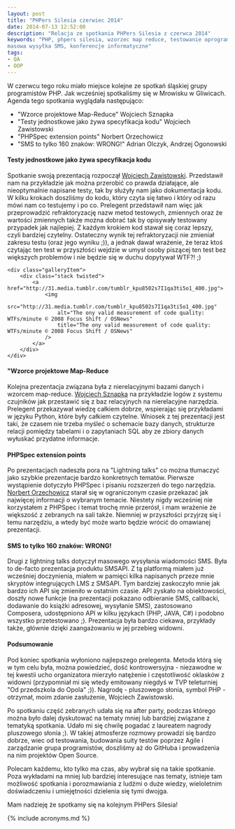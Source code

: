 ```yaml
---
layout: post
title: "PHPers Silesia czerwiec 2014"
date: 2014-07-13 12:52:00
description: "Relacja ze spotkania PHPers Silesia z czerwca 2014"
keywords: "PHP, phpers silesia, wzorzec map reduce, testowanie oprogramowania, 
masowa wysyłka SMS, konferencje informatyczne"
tags:
- QA
- OOP
---
```


W czerwcu tego roku miało miejsce kolejne ze spotkań śląskiej grupy programistów 
PHP. Jak wcześniej spotkaliśmy się w Mrowisku w Gliwicach. Agenda tego spotkania
wyglądała następująco:

 * "Wzorce projektowe Map-Reduce" Wojciech Sznapka
 * "Testy jednostkowe jako żywa specyfikacja kodu" Wojciech Zawistowski
 * "PHPSpec extension points" Norbert Orzechowicz
 * "SMS to tylko 160 znaków: WRONG!" Adrian Olczyk, Andrzej Ogonowski

#### Testy jednostkowe jako żywa specyfikacja kodu   

Spotkanie swoją prezentacją rozpoczął [Wojciech Zawistowski](https://github.com/velesin).
Przedstawił nam na przykładzie jak można przerobić co prawda działające, ale 
nieoptymalnie napisane testy, tak by służyły nam jako dokumentacja kodu. W kilku
krokach doszliśmy do kodu, który czyta się łatwo i który od razu mówi nam co testujemy
i po co. Prelegent przedstawił nam więc jak przeprowadzić refraktoryzację nazw 
metod testowych, zmiennych oraz że wartości zmiennych także można dobrać tak by 
opisywały testowany przypadek jak najlepiej. Z każdym krokiem kod stawał się coraz
lepszy, czyli bardziej czytelny. Ostateczny wynik tej refraktoryzacji nie zmieniał
zakresu testu (oraz jego wyniku ;)), a jednak dawał wrażenie, że teraz ktoś czytając 
ten test w przyszłości wejdzie w umysł osoby piszącej ten test bez większych problemów
i nie będzie się w duchu dopytywał WTF?! ;)

<div class="gallery">

    <div class="galleryItem">
        <div class="stack twisted">
            <a href="http://31.media.tumblr.com/tumblr_kpu8502s7I1qa3ti5o1_400.jpg">
                <img
                    src="http://31.media.tumblr.com/tumblr_kpu8502s7I1qa3ti5o1_400.jpg"
                    alt="The ony valid measurement of code quality: WTFs/minute © 2008 Focus Shift / OSNews"
                    title="The ony valid measurement of code quality: WTFs/minute © 2008 Focus Shift / OSNews"
                />
            </a>
        </div>
    </div>

</div>

#### "Wzorce projektowe Map-Reduce

Kolejna prezentacja związana była z nierelacyjnymi bazami danych i wzorcem map-reduce.
[Wojciech Sznapka](http://blog.sznapka.pl/o-mnie/) na przykładzie logów z systemu
czujników jak przestawić się z baz relacyjnych na nierelacyjne narzędzia. Prelegent
przekazywał wiedzę całkiem dobrze, wspierając się przykładami w języku Python, które 
były całkiem czytelne. Wniosek z tej prezentacji jest taki, że czasem nie trzeba 
myśleć o schemacie bazy danych, strukturze relacji pomiędzy tabelami i o zapytaniach
SQL aby ze zbiory danych wyłuskać przydatne informacje.

#### PHPSpec extension points

Po prezentacjach nadeszła pora na "Lightning talks" co można tłumaczyć jako szybkie
prezentacje bardzo konkretnych tematów. Pierwsze wystąpienie dotyczyło PHPSpec i 
pisaniu rozszerzeń do tego narzędzia. [Norbert Orzechowicz](https://github.com/norzechowicz)
starał się w ograniczonym czasie przekazać jak najwięcej informacji o wybranym 
temacie. Niestety nigdy wcześniej nie korzystałem z PHPSpec i temat trochę mnie
przerósł, i mam wrażenie że większość z zebranych na sali także. Niemniej w 
przyszłości przyjrzę się i temu narzędziu, a wtedy być może warto będzie wrócić
do omawianej prezentacji.

#### SMS to tylko 160 znaków: WRONG!

Drugi z lightning talks dotyczył masowego wysyłania wiadomości SMS. Była to de-facto
prezentacja produktu SMSAPI. Z tą platformą miałem już wcześniej doczynienia,
miałem w pamięci kilka napisanych przeze mnie skryptów integrujących LMS z SMSAPI.
Tym bardziej zaskoczyło mnie jak bardzo ich API się zmieniło w ostatnim czasie.
API zyskało na obiektowości, doszły nowe funkcje (na prezentacji pokazano odbieranie
SMS, callbacki, dodawanie do książki adresowej, wysyłanie SMS), zastosowano Composera,
udostępniono API w kilku językach (PHP, JAVA, C#) i podobno wszystko przetestowano
;). Prezentacja była bardzo ciekawa, przykłady także, głównie dzięki zaangażowaniu
w jej przebieg widowni.

#### Podsumowanie

Pod koniec spotkania wyłoniono najlepszego prelegenta. Metoda którą się w tym celu 
była, można powiedzieć, dość kontrowersyjna - niezawodne w tej kwestii ucho 
organizatora mierzyło natężenie i częstotliwość oklasków z widowni (przypomniał 
mi się wtedy emitowany niegdyś w TVP teleturniej "Od przedszkola do Opola" ;)).
Nagrodę - pluszowego słonia, symbol PHP - otrzymał, moim zdanie zasłużenie, 
Wojciech Zawistowski.

Po spotkaniu część zebranych udała się na after party, podczas którego można było 
dalej dyskutować na tematy mniej lub bardziej związane z tematyką spotkania.
Udało mi się chwilę pogadać z laureatem nagrody pluszowego słonia ;). W takiej 
atmosferze rozmowy prowadzi się bardzo dobrze, wiec od testowania, budowania suity 
testów poprzez Agile i zarządzanie grupa programistów, doszliśmy aż do GitHuba i 
prowadzenia na nim projektów Open Source. 

Polecam każdemu, kto tylko ma czas, aby wybrał się na takie spotkanie. Poza
wykładami na mniej lub bardziej interesujące nas tematy, istnieje tam możliwość
spotkania i porozmawiania z ludźmi o duże wiedzy, wieloletnim doświadczeniu i
umiejętności dzielenia się tymi dwojga.

Mam nadzieję że spotkamy się na kolejnym PHPers Silesia!

{% include acronyms.md %}
